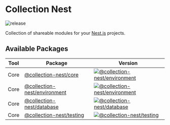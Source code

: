 # Collection Nest

![release](https://github.com/developer239/collection-nest/workflows/release/badge.svg)

Collection of shareable modules for your [Nest.js](https://github.com/nestjs/nest) projects.

## Available Packages

| Tool | Package                                              | Version                                                     |
| ---- | ---------------------------------------------------- | ----------------------------------------------------------- |
| Core | [@collection-nest/core](packages/core)               | [![@collection-nest/environment][core]][core]               |
| Core | [@collection-nest/environment](packages/environment) | [![@collection-nest/environment][environment]][environment] |
| Core | [@collection-nest/database](packages/database)       | [![@collection-nest/database][database]][database]          |
| Core | [@collection-nest/testing](packages/testing)         | [![@collection-nest/testing][testing]][testing]             |

[core]: https://badge.fury.io/js/@collection-nest%2Fcore.svg
[core]: https://badge.fury.io/js/@collection-nest%2Fcore
[environment]: https://badge.fury.io/js/@collection-nest%2Fenvironment.svg
[environment]: https://badge.fury.io/js/@collection-nest%2Fenvironment
[database]: https://badge.fury.io/js/@collection-nest%2Fdatabase.svg
[database]: https://badge.fury.io/js/@collection-nest%2Fdatabase
[testing]: https://badge.fury.io/js/@collection-nest%2Ftesting.svg
[testing]: https://badge.fury.io/js/@collection-nest%2Ftesting
